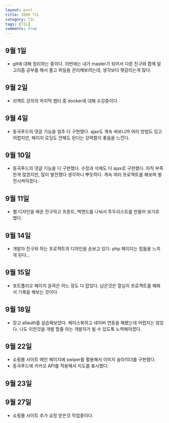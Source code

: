```yaml
---
layout: post
title: 2009 TIL
category: TIL
tags: [TIL]
comments: true
---
```



## 9월 1일
- git에 대해 정리하는 중이다. 이번에는 내가 master가 되어서 다른 친구와 함께 알고리즘 공부를 해서 풀고 파일을 관리해보려는데, 생각보다 헷갈리는게 많다.

## 9월 2일
- 리액트 강의의 마지막 챕터 중 docker에 대해 수강중이다.

## 9월 4일
- 동국푸드의 댓글 기능을 얼추 다 구현했다. ajax도 계속 써보니까 여러 방법도 있고 어렵지만, 페이지 로딩도 안해도 된다는 강력함이 좋음을 느낀다.

## 9월 10일
- 동국푸드의 댓글 기능을 다 구현했다. 수정과 삭제도 다 ajax로 구현했다. 아직 부족한게 많겠지만, 많이 발전했다 생각하니 뿌듯하다. 계속 여러 프로젝트를 해보며 발전시켜야겠다.

## 9월 11일
- 웹 디자인을 배운 친구하고 프론트, 백엔드를 나눠서 투두리스트를 만들어 보기로 했다.

## 9월 14일
- 개발자 친구와 하는 프로젝트의 디자인을 손보고 있다. php 페이지는 힘듦을 느끼게 된다...

## 9월 15일
- 포트폴리오 페이지 윤곽은 어느 정도 다 잡았다. 남은것은 열심히 프로젝트를 해봐서 기록을 해보는 것이다.

## 9월 18일
- 장고 allauth를 실습해보았다. 페이스북하고 네이버 연동을 해봤는데 어렵지는 않았다. 나도 이런것을 개발 할줄 아는 개발자가 될 수 있도록 노력해야겠다.

## 9월 22일
- 쇼핑몰 사이트 메인 페이지에 swiper를 활용해서 이미지 슬라이더를 구현했다.
- 동국푸드에 카카오 API를 적용해서 지도를 표시했다.

## 9월 23일

## 9월 27일
- 쇼핑몰 사이트 추가 요청 받은것 작업중이다.
